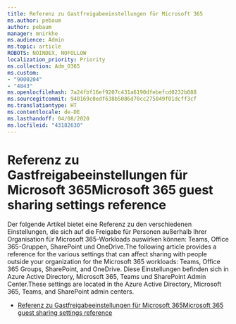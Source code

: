 ```yaml
---
title: Referenz zu Gastfreigabeeinstellungen für Microsoft 365
ms.author: pebaum
author: pebaum
manager: mnirkhe
ms.audience: Admin
ms.topic: article
ROBOTS: NOINDEX, NOFOLLOW
localization_priority: Priority
ms.collection: Adm_O365
ms.custom:
- "9000204"
- "4843"
ms.openlocfilehash: 7a24fbf16ef9207c431a6190dfebefcd0232b088
ms.sourcegitcommit: 940169c0edf638b5086d70cc275049f01dcff3cf
ms.translationtype: HT
ms.contentlocale: de-DE
ms.lasthandoff: 04/08/2020
ms.locfileid: "43182630"
---
```

# <a name="microsoft-365-guest-sharing-settings-reference"></a><span data-ttu-id="d1769-102">Referenz zu Gastfreigabeeinstellungen für Microsoft 365</span><span class="sxs-lookup"><span data-stu-id="d1769-102">Microsoft 365 guest sharing settings reference</span></span>

<span data-ttu-id="d1769-103">Der folgende Artikel bietet eine Referenz zu den verschiedenen Einstellungen, die sich auf die Freigabe für Personen außerhalb Ihrer Organisation für Microsoft 365-Workloads auswirken können: Teams, Office 365-Gruppen, SharePoint und OneDrive.</span><span class="sxs-lookup"><span data-stu-id="d1769-103">The following article provides a reference for the various settings that can affect sharing with people outside your organization for the Microsoft 365 workloads: Teams, Office 365 Groups, SharePoint, and OneDrive.</span></span> <span data-ttu-id="d1769-104">Diese Einstellungen befinden sich in Azure Active Directory, Microsoft 365, Teams und SharePoint Admin Center.</span><span class="sxs-lookup"><span data-stu-id="d1769-104">These settings are located in the Azure Active Directory, Microsoft 365, Teams, and SharePoint admin centers.</span></span>

- [<span data-ttu-id="d1769-105">Referenz zu Gastfreigabeeinstellungen für Microsoft 365</span><span class="sxs-lookup"><span data-stu-id="d1769-105">Microsoft 365 guest sharing settings reference</span></span>](https://docs.microsoft.com/microsoft-365/solutions/microsoft-365-guest-settings?view=o365-worldwide)
